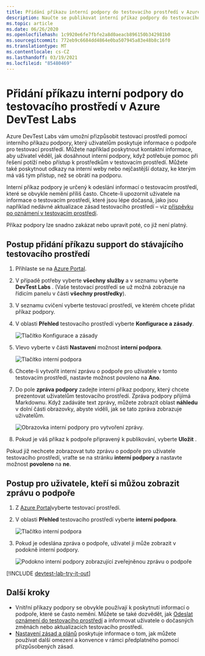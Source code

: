 ```yaml
---
title: Přidání příkazu interní podpory do testovacího prostředí v Azure DevTest Labs
description: Naučte se publikovat interní příkaz podpory do testovacího prostředí v Azure DevTest Labs
ms.topic: article
ms.date: 06/26/2020
ms.openlocfilehash: 1c9920e6fe7fbfe2a8d0aeacb896150b342981b0
ms.sourcegitcommit: 772eb9c6684dd4864e0ba507945a83e48b8c16f0
ms.translationtype: MT
ms.contentlocale: cs-CZ
ms.lasthandoff: 03/19/2021
ms.locfileid: "85480469"
---
```

# <a name="add-an-internal-support-statement-to-a-lab-in-azure-devtest-labs"></a>Přidání příkazu interní podpory do testovacího prostředí v Azure DevTest Labs

Azure DevTest Labs vám umožní přizpůsobit testovací prostředí pomocí interního příkazu podpory, který uživatelům poskytuje informace o podpoře pro testovací prostředí. Můžete například poskytnout kontaktní informace, aby uživatel věděl, jak dosáhnout interní podpory, když potřebuje pomoc při řešení potíží nebo přístup k prostředkům v testovacím prostředí. Můžete také poskytnout odkazy na interní weby nebo nejčastější dotazy, ke kterým má váš tým přístup, než se obrátí na podporu.

Interní příkaz podpory je určený k odeslání informací o testovacím prostředí, které se obvykle nemění příliš často. Chcete-li upozornit uživatele na informace o testovacím prostředí, které jsou lépe dočasná, jako jsou například nedávné aktualizace zásad testovacího prostředí – viz [příspěvku po oznámení v testovacím prostředí](devtest-lab-announcements.md).

Příkaz podpory lze snadno zakázat nebo upravit poté, co již není platný.

## <a name="steps-to-add-a-support-statement-to-an-existing-lab"></a>Postup přidání příkazu support do stávajícího testovacího prostředí

1. Přihlaste se na [Azure Portal](https://go.microsoft.com/fwlink/p/?LinkID=525040).
1. V případě potřeby vyberte **všechny služby** a v seznamu vyberte **DevTest Labs** . (Vaše testovací prostředí se už možná zobrazuje na řídicím panelu v části **všechny prostředky**).
1. V seznamu cvičení vyberte testovací prostředí, ve kterém chcete přidat příkaz podpory.  
1. V oblasti **Přehled** testovacího prostředí vyberte **Konfigurace a zásady**.  

    ![Tlačítko Konfigurace a zásady](./media/devtest-lab-internal-support-message/devtestlab-config-and-policies.png)

1. Vlevo vyberte v části **Nastavení** možnost **interní podpora**.

    ![Tlačítko interní podpora](./media/devtest-lab-internal-support-message/devtestlab-internal-support.png)

1. Chcete-li vytvořit interní zprávu o podpoře pro uživatele v tomto testovacím prostředí, nastavte možnost povoleno na **Ano**.

1. Do pole **zpráva podpory** zadejte interní příkaz podpory, který chcete prezentovat uživatelům testovacího prostředí. Zpráva podpory přijímá Markdownu. Když zadáváte text zprávy, můžete zobrazit oblast **náhledu** v dolní části obrazovky, abyste viděli, jak se tato zpráva zobrazuje uživatelům.

    ![Obrazovka interní podpory pro vytvoření zprávy.](./media/devtest-lab-internal-support-message/devtestlab-add-support-statement.png)


1. Pokud je váš příkaz k podpoře připravený k publikování, vyberte **Uložit** .

Pokud již nechcete zobrazovat tuto zprávu o podpoře pro uživatele testovacího prostředí, vraťte se na stránku **interní podpory** a nastavte možnost **povoleno** na **ne**.

## <a name="steps-for-users-to-view-the-support-message"></a>Postup pro uživatele, kteří si můžou zobrazit zprávu o podpoře

1. Z [Azure Portal](https://go.microsoft.com/fwlink/p/?LinkID=525040)vyberte testovací prostředí.

1. V oblasti **Přehled** testovacího prostředí vyberte **interní podpora**.  

    ![Tlačítko interní podpora](./media/devtest-lab-internal-support-message/devtestlab-internal-support.png)


1. Pokud je odeslána zpráva o podpoře, uživatel ji může zobrazit v podokně interní podpory.

    ![Podokno interní podpory zobrazující zveřejněnou zprávu o podpoře](./media/devtest-lab-internal-support-message/devtestlab-view-suport-statement.png)

[!INCLUDE [devtest-lab-try-it-out](../../includes/devtest-lab-try-it-out.md)]

## <a name="next-steps"></a>Další kroky
* Vnitřní příkazy podpory se obvykle používají k poskytnutí informací o podpoře, které se často nemění. Můžete se také dozvědět, jak [Odeslat oznámení do testovacího prostředí](devtest-lab-announcements.md) a informovat uživatele o dočasných změnách nebo aktualizacích testovacího prostředí.
* [Nastavení zásad a plánů](devtest-lab-set-lab-policy.md) poskytuje informace o tom, jak můžete používat další omezení a konvence v rámci předplatného pomocí přizpůsobených zásad.
